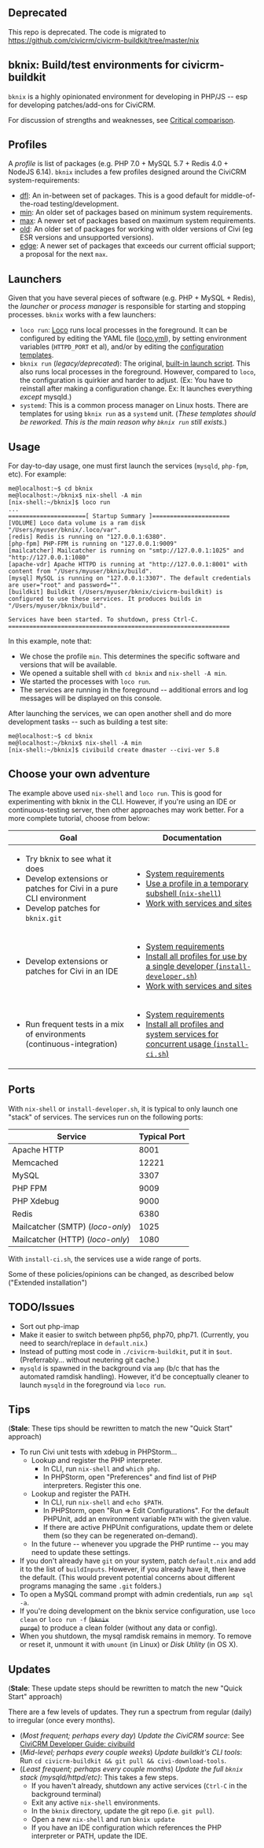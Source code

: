 ## Deprecated

This repo is deprecated. The code is migrated to https://github.com/civicrm/civicrm-buildkit/tree/master/nix

## bknix: Build/test environments for civicrm-buildkit

`bknix` is a highly opinionated environment for developing in PHP/JS -- esp for developing patches/add-ons for CiviCRM.

For discussion of strengths and weaknesses, see [Critical comparison](doc/comparison.md).

## Profiles

A *profile* is list of packages (e.g. PHP 7.0 + MySQL 5.7 + Redis 4.0 + NodeJS 6.14).  `bknix` includes a few profiles designed around the
CiviCRM system-requirements:

* [dfl](profiles/dfl/default.nix): An in-between set of packages. This is a good default for middle-of-the-road testing/development.
* [min](profiles/min/default.nix): An older set of packages based on minimum system requirements.
* [max](profiles/max/default.nix): A newer set of packages based on maximum system requirements.
* [old](profiles/old/default.nix): An older set of packages for working with older versions of Civi (eg ESR versions and unsupported versions).
* [edge](profiles/edge/default.nix): A newer set of packages that exceeds our current official support; a proposal for the next `max`.

## Launchers

Given that you have several pieces of software (e.g. PHP + MySQL + Redis), the *launcher* or *process manager*
is responsible for starting and stopping processes. `bknix` works with a few launchers:

* `loco run`: [Loco](https://github.com/totten/loco) runs local processes in the foreground.
  It can be configured by editing the YAML file ([loco.yml](.loco/loco.yml)), by setting environment variables
  (`HTTPD_PORT` et al), and/or by editing the [configuration templates](.loco/config).
* `bknix run` (*legacy/deprecated*): The original, [built-in launch script](pkgs/launcher). This also runs local processes in the foreground.
  However, compared to `loco`, the configuration is quirkier and harder to adjust. (Ex: You have to reinstall after making
  a configuration change. Ex: It launches everything *except* mysqld.)
* `systemd`: This is a common process manager on Linux hosts. There are templates for using `bknix run` as a `systemd` unit.
  (*These templates should be reworked. This is the main reason why `bknix run` still exists.*)

## Usage

For day-to-day usage, one must first launch the services (`mysqld`, `php-fpm`, etc). For example:

```
me@localhost:~$ cd bknix
me@localhost:~/bknix$ nix-shell -A min
[nix-shell:~/bknix]$ loco run
...
======================[ Startup Summary ]======================
[VOLUME] Loco data volume is a ram disk "/Users/myuser/bknix/.loco/var".
[redis] Redis is running on "127.0.0.1:6380".
[php-fpm] PHP-FPM is running on "127.0.0.1:9009"
[mailcatcher] Mailcatcher is running on "smtp://127.0.0.1:1025" and "http://127.0.0.1:1080"
[apache-vdr] Apache HTTPD is running at "http://127.0.0.1:8001" with content from "/Users/myuser/bknix/build".
[mysql] MySQL is running on "127.0.0.1:3307". The default credentials are user="root" and password="".
[buildkit] Buildkit (/Users/myuser/bknix/civicrm-buildkit) is configured to use these services. It produces builds in "/Users/myuser/bknix/build".

Services have been started. To shutdown, press Ctrl-C.
===============================================================
```

In this example, note that:

* We chose the profile `min`. This determines the specific software and versions that will be available.
* We opened a suitable shell with `cd bknix` and `nix-shell -A min`.
* We started the processes with `loco run`.
* The services are running in the foreground -- additional errors and log messages will be displayed on this console.

After launching the services, we can open another shell and do more development tasks -- such as building a test site:

```
me@localhost:~$ cd bknix
me@localhost:~/bknix$ nix-shell -A min
[nix-shell:~/bknix]$ civibuild create dmaster --civi-ver 5.8
```

## Choose your own adventure

The example above used `nix-shell` and `loco run`. This is good for experimenting with bknix in the CLI. However, 
if you're using an IDE or continuous-testing server, then other approaches may work better. For a more
complete tutorial, choose from below:

<table border="0">
  <thead>
    <tr>
      <th>Goal</th>
      <th>Documentation</th>
    </tr>
  </thead>
  <tbody>
    <tr>
      <td>
        <ul>
          <li>Try bknix to see what it does</li>
          <li>Develop extensions or patches for Civi in a pure CLI environment</li>
          <li>Develop patches for <code>bknix.git</code></li>
        </ul>
      </td>
      <td>
        <ul>
          <li><a href="doc/requirements.md">System requirements</a></li>
          <li><a href="doc/nix-shell.md">Use a profile in a temporary subshell (<code>nix-shell</code>)</a></li>
          <li><a href="doc/usage-loco.md">Work with services and sites</a></li>
        </ul>
      </td>
    </tr>
    <tr>
      <td>
        <ul>
          <li>Develop extensions or patches for Civi in an IDE</li>
        </ul>
      </td>
      <td>
        <ul>
          <li><a href="doc/requirements.md">System requirements</a></li>
          <li><a href="doc/install-developer.md">Install all profiles for use by a single developer (<code>install-developer.sh</code>)</a></li>
          <li><a href="doc/usage-loco.md">Work with services and sites</a></li>
        </ul>
      </td>
    </tr>
    <tr>
      <td>
        <ul>
          <li>Run frequent tests in a mix of environments (continuous-integration)</li>
        </ul>
      </td>
      <td>
        <ul>
          <li><a href="doc/requirements.md">System requirements</a></li>
          <li><a href="doc/install-ci.md">Install all profiles and system services for concurrent usage (<code>install-ci.sh</code>)</a></li>
        </ul>
      </td>
    </tr>
  </tbody>
</table>

## Ports

With `nix-shell` or `install-developer.sh`, it is typical to only launch one
"stack" of services. The services run on the following ports:

| Service     | Typical Port |
|-------------|--------------|
| Apache HTTP | 8001         |
| Memcached   | 12221        |
| MySQL       | 3307         |
| PHP FPM     | 9009         |
| PHP Xdebug  | 9000         |
| Redis       | 6380         |
| Mailcatcher (SMTP) (*loco-only*) | 1025  |
| Mailcatcher (HTTP) (*loco-only*) | 1080  |

With `install-ci.sh`, the services use a wide range of ports.

<!-- FIXME: Document use of HTTPD_PORT, MYSQLD_PORT, etc -->

<!--

FIXME: rewrite this for master-loco branch

* A "build" is a collection of PHP/JS/CSS/etc source-code projects, with a database and an HTTP virtual host. You can edit/commit directly in the source-tree.
* All builds are stored in the `build` folder.
* All builds are given the URL `http://<name>.bknix:8001`. (Changeable)
* All hostnames are registered in `/etc/hosts` using `sudo`. (Changeable)
* All services run as the current, logged-in user. This means that files require no special permissions.
* MySQL launches on-demand with all-ram-disk-based storage. Launching is triggered on-demand (`civibuild create ...`) or by calling `amp mysql:start`
* PHP enables `xdebug`, which connects to a debugger UI on port 9000. (Changeable)

-->

Some of these policies/opinions can be changed, as described below ("Extended installation")

## TODO/Issues

* Sort out php-imap
* Make it easier to switch between php56, php70, php71. (Currently, you need to search/replace in `default.nix`.)
* Instead of putting most code in `./civicrm-buildkit`, put it in `$out`. (Preferrably... without neutering git cache.)
* `mysqld` is spawned in the background via `amp` (b/c that has the automated ramdisk handling). However, it'd be conceptually cleaner
  to launch `mysqld` in the foreground via `loco run`.

## Tips

(**Stale**: These tips should be rewritten to match the new "Quick Start" approach)

* To run Civi unit tests with xdebug in PHPStorm...
    * Lookup and register the PHP interpreter.
        * In CLI, run `nix-shell` and `which php`.
        * In PHPStorm, open "Preferences" and find list of PHP interpreters. Register this one.
    * Lookup and register the PATH.
        * In CLI, run `nix-shell` and `echo $PATH`.
        * In PHPStorm, open "Run => Edit Configurations". For the default PHPUnit, add an environment variable `PATH` with the given value.
        * If there are active PHPUnit configurations, update them or delete them (so they can be regenerated on-demand).
    * In the future -- whenever you upgrade the PHP runtime -- you may need to update these settings.
* If you don't already have `git` on your system, patch `default.nix` and add it to the list of `buildInputs`.
  However, if you already have it, then leave the default. (This would prevent potential concerns about different programs managing the same `.git` folders.)
* To open a MySQL command prompt with admin credentials, run `amp sql -a`.
* If you're doing development on the bknix service configuration, use `loco clean` or `loco run -f` (<s><code>bknix purge</code></s>) to produce a clean folder (without any data or config).
* When you shutdown, the mysql ramdisk remains in memory. To remove or reset it, unmount it with `umount` (in Linux) or *Disk Utility* (in OS X).

## Updates

(**Stale**: These update steps should be rewritten to match the new "Quick Start" approach)

There are a few levels of updates. They run a spectrum from regular (daily)
to irregular (once every months).

* (*Most frequent; perhaps every day*) *Update the CiviCRM source*: See [CiviCRM Developer Guide: civibuild](https://docs.civicrm.org/dev/en/latest/tools/civibuild/#upgrade-site)
* (*Mid-level; perhaps every couple weeks*) *Update buildkit's CLI tools*: Run `cd civicrm-buildkit && git pull && civi-download-tools`.
* (*Least frequent; perhaps every couple months*) *Update the full `bknix` stack (mysqld/httpd/etc)*: This takes a few steps.
    * If you haven't already, shutdown any active services (`Ctrl-C` in the background terminal)
    * Exit any active `nix-shell` environments.
    * In the `bknix` directory, update the git repo (i.e. `git pull`).
    * Open a new `nix-shell` and run `bknix update`
    * If you have an IDE configuration which references the PHP interpreter or PATH, update the IDE.
